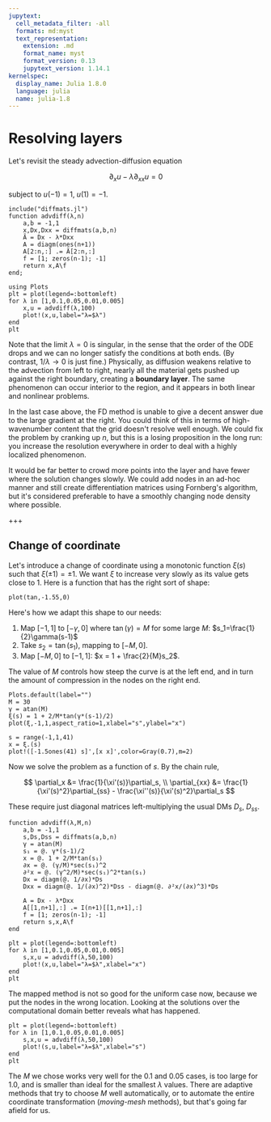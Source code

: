 ```yaml
---
jupytext:
  cell_metadata_filter: -all
  formats: md:myst
  text_representation:
    extension: .md
    format_name: myst
    format_version: 0.13
    jupytext_version: 1.14.1
kernelspec:
  display_name: Julia 1.8.0
  language: julia
  name: julia-1.8
---
```


# Resolving layers

Let's revisit the steady advection-diffusion equation

$$
\partial_x u - \lambda \partial_{xx} u = 0
$$

subject to $u(-1)=1$, $u(1)=-1$.

```{code-cell}
include("diffmats.jl")
function advdiff(λ,n)
    a,b = -1,1
    x,Dx,Dxx = diffmats(a,b,n)
    Ã = Dx - λ*Dxx
    A = diagm(ones(n+1))
    A[2:n,:] .= Ã[2:n,:]
    f = [1; zeros(n-1); -1]
    return x,A\f 
end;
```

```{code-cell}
using Plots
plt = plot(legend=:bottomleft)
for λ in [1,0.1,0.05,0.01,0.005]
    x,u = advdiff(λ,100)
    plot!(x,u,label="λ=$λ")
end
plt
```

Note that the limit $\lambda=0$ is singular, in the sense that the order of the ODE drops and we can no longer satisfy the conditions at both ends. (By contrast, $1/\lambda \to 0$ is just fine.) Physically, as diffusion weakens relative to the advection from left to right, nearly all the material gets pushed up against the right boundary, creating a **boundary layer**. The same phenomenon can occur interior to the region, and it appears in both linear and nonlinear problems.

In the last case above, the FD method is unable to give a decent answer due to the large gradient at the right. You could think of this in terms of high-wavenumber content that the grid doesn't resolve well enough. We could fix the problem by cranking up $n$, but this is a losing proposition in the long run: you increase the resolution everywhere in order to deal with a highly localized phenomenon.

It would be far better to crowd more points into the layer and have fewer where the solution changes slowly. We could add nodes in an ad-hoc manner and still create differentiation matrices using Fornberg's algorithm, but it's considered preferable to have a smoothly changing node density where possible.

+++

## Change of coordinate

Let's introduce a change of coordinate using a monotonic function $\xi(s)$ such that $\xi(\pm 1)=\pm 1$. We want $\xi$ to increase very slowly as its value gets close to $1$. Here is a function that has the right sort of shape:

```{code-cell}
plot(tan,-1.55,0)
```

Here's how we adapt this shape to our needs:

1. Map $[-1,1]$ to $[-\gamma,0]$ where $\tan(\gamma)=M$ for some large $M$: $s_1=\frac{1}{2}\gamma(s-1)$ 
2. Take $s_2=\tan(s_1)$, mapping to $[-M,0]$.
3. Map $[-M,0]$ to $[-1,1]$: $x = 1 + \frac{2}{M}s_2$.

The value of $M$ controls how steep the curve is at the left end, and in turn the amount of compression in the nodes on the right end.

```{code-cell}
Plots.default(label="")
M = 30
γ = atan(M)
ξ(s) = 1 + 2/M*tan(γ*(s-1)/2)
plot(ξ,-1,1,aspect_ratio=1,xlabel="s",ylabel="x")

s = range(-1,1,41)
x = ξ.(s)
plot!([-1.5ones(41) s]',[x x]',color=Gray(0.7),m=2)
```

Now we solve the problem as a function of $s$. By the chain rule, 

$$
\partial_x &= \frac{1}{\xi'(s)}\partial_s, \\
\partial_{xx} &= \frac{1}{\xi'(s)^2}\partial_{ss} - \frac{\xi''(s)}{\xi'(s)^2}\partial_s
$$

These require just diagonal matrices left-multiplying the usual DMs $D_s$, $D_{ss}$.

```{code-cell}
function advdiff(λ,M,n)
    a,b = -1,1
    s,Ds,Dss = diffmats(a,b,n)
    γ = atan(M)
    s₁ = @. γ*(s-1)/2
    x = @. 1 + 2/M*tan(s₁)
    ∂x = @. (γ/M)*sec(s₁)^2
    ∂²x = @. (γ^2/M)*sec(s₁)^2*tan(s₁)
    Dx = diagm(@. 1/∂x)*Ds 
    Dxx = diagm(@. 1/(∂x)^2)*Dss - diagm(@. ∂²x/(∂x)^3)*Ds

    A = Dx - λ*Dxx
    A[[1,n+1],:] .= I(n+1)[[1,n+1],:]
    f = [1; zeros(n-1); -1]
    return s,x,A\f 
end
```

```{code-cell}
plt = plot(legend=:bottomleft)
for λ in [1,0.1,0.05,0.01,0.005]
    s,x,u = advdiff(λ,50,100)
    plot!(x,u,label="λ=$λ",xlabel="x")
end
plt
```

The mapped method is not so good for the uniform case now, because we put the nodes in the wrong location. Looking at the solutions over the computational domain better reveals what has happened.

```{code-cell}
plt = plot(legend=:bottomleft)
for λ in [1,0.1,0.05,0.01,0.005]
    s,x,u = advdiff(λ,50,100)
    plot!(s,u,label="λ=$λ",xlabel="s")
end
plt
```

The $M$ we chose works very well for the 0.1 and 0.05 cases, is too large for 1.0, and is smaller than ideal for the smallest $\lambda$ values. There are adaptive methods that try to choose $M$ well automatically, or to automate the entire coordinate transformation (*moving-mesh* methods), but that's going far afield for us.
